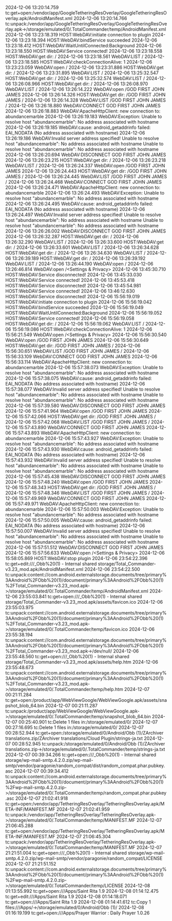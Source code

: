 2024-12-06 13:20:14.759 tc:get+open:/vendor/app/GoogleTetheringResOverlay/GoogleTetheringResOverlay.apk/AndroidManifest.xml
2024-12-06 13:20:14.766 tc:unpack:/vendor/app/GoogleTetheringResOverlay/GoogleTetheringResOverlay.apk->/storage/emulated/0/.TotalCommander/temp/AndroidManifest.xml
2024-12-06 13:23:18.319 HOST:WebDAV:initiate connection to plugin
2024-12-06 13:23:18.394 HOST:WebDAV:bindService succeeded
2024-12-06 13:23:18.412 HOST:WebDAV:WaitUntilConnected:Background
2024-12-06 13:23:18.550 HOST:WebDAV:Service connected!
2024-12-06 13:23:18.558 HOST:WebDAV:get dir: /
2024-12-06 13:23:18.561 WebDAV:LIST /
2024-12-06 13:23:18.585 HOST:WebDAV:checkConnectionAlive: 1
2024-12-06 13:23:23.059 WebDAV:open /<New server>
2024-12-06 13:23:31.886 HOST:WebDAV:get dir: /
2024-12-06 13:23:31.895 WebDAV:LIST /
2024-12-06 13:25:32.547 HOST:WebDAV:get dir: /
2024-12-06 13:25:32.574 WebDAV:LIST /
2024-12-06 13:26:08.966 HOST:WebDAV:get dir: /
2024-12-06 13:26:08.970 WebDAV:LIST /
2024-12-06 13:26:14.222 WebDAV:open /GOD FIRST JOHN JAMES 
2024-12-06 13:26:14.326 HOST:WebDAV:get dir: /GOD FIRST JOHN JAMES /
2024-12-06 13:26:14.328 WebDAV:LIST /GOD FIRST JOHN JAMES /
2024-12-06 13:26:18.880 WebDAV:CONNECT GOD FIRST JOHN JAMES 
2024-12-06 13:26:18.883 WebDAV:ApacheHttpClient: new connection to: abundancemarble
2024-12-06 13:26:19.183 WebDAV:Exception: Unable to resolve host "abundancemarble": No address associated with hostname
2024-12-06 13:26:19.185 WebDAV:cause: android_getaddrinfo failed: EAI_NODATA (No address associated with hostname)
2024-12-06 13:26:19.186 WebDAV:Invalid server address specified!
Unable to resolve host "abundancemarble": No address associated with hostname
Unable to resolve host "abundancemarble": No address associated with hostname
2024-12-06 13:26:20.694 WebDAV:DISCONNECT GOD FIRST JOHN JAMES 
2024-12-06 13:26:23.215 HOST:WebDAV:get dir: /
2024-12-06 13:26:23.218 WebDAV:LIST /
2024-12-06 13:26:24.337 WebDAV:open /GOD FIRST JOHN JAMES 
2024-12-06 13:26:24.443 HOST:WebDAV:get dir: /GOD FIRST JOHN JAMES /
2024-12-06 13:26:24.445 WebDAV:LIST /GOD FIRST JOHN JAMES /
2024-12-06 13:26:24.468 WebDAV:CONNECT GOD FIRST JOHN JAMES 
2024-12-06 13:26:24.471 WebDAV:ApacheHttpClient: new connection to: abundancemarble
2024-12-06 13:26:24.493 WebDAV:Exception: Unable to resolve host "abundancemarble": No address associated with hostname
2024-12-06 13:26:24.495 WebDAV:cause: android_getaddrinfo failed: EAI_NODATA (No address associated with hostname)
2024-12-06 13:26:24.497 WebDAV:Invalid server address specified!
Unable to resolve host "abundancemarble": No address associated with hostname
Unable to resolve host "abundancemarble": No address associated with hostname
2024-12-06 13:26:26.002 WebDAV:DISCONNECT GOD FIRST JOHN JAMES 
2024-12-06 13:26:32.287 HOST:WebDAV:get dir: /
2024-12-06 13:26:32.290 WebDAV:LIST /
2024-12-06 13:26:33.600 HOST:WebDAV:get dir: /
2024-12-06 13:26:33.601 WebDAV:LIST /
2024-12-06 13:26:34.628 HOST:WebDAV:get dir: /
2024-12-06 13:26:34.630 WebDAV:LIST /
2024-12-06 13:26:39.189 HOST:WebDAV:get dir: /
2024-12-06 13:26:39.192 WebDAV:LIST /
2024-12-06 13:26:44.190 WebDAV:open /<New server>
2024-12-06 13:26:46.814 WebDAV:open /<Settings & Privacy>
2024-12-06 13:45:30.710 HOST:WebDAV:Service disconnected!
2024-12-06 13:45:33.030 HOST:WebDAV:Service connected!
2024-12-06 13:45:53.418 HOST:WebDAV:Service disconnected!
2024-12-06 13:45:54.981 HOST:WebDAV:Service connected!
2024-12-06 13:46:12.630 HOST:WebDAV:Service disconnected!
2024-12-06 15:56:19.019 HOST:WebDAV:initiate connection to plugin
2024-12-06 15:56:19.042 HOST:WebDAV:bindService succeeded
2024-12-06 15:56:19.049 HOST:WebDAV:WaitUntilConnected:Background
2024-12-06 15:56:19.052 HOST:WebDAV:Service connected!
2024-12-06 15:56:19.058 HOST:WebDAV:get dir: /
2024-12-06 15:56:19.062 WebDAV:LIST /
2024-12-06 15:56:19.086 HOST:WebDAV:checkConnectionAlive: 1
2024-12-06 15:56:21.549 WebDAV:open /<Settings & Privacy>
2024-12-06 15:56:30.540 WebDAV:open /GOD FIRST JOHN JAMES 
2024-12-06 15:56:30.649 HOST:WebDAV:get dir: /GOD FIRST JOHN JAMES /
2024-12-06 15:56:30.651 WebDAV:LIST /GOD FIRST JOHN JAMES /
2024-12-06 15:56:33.109 WebDAV:CONNECT GOD FIRST JOHN JAMES 
2024-12-06 15:56:33.114 WebDAV:ApacheHttpClient: new connection to: abundancemarble
2024-12-06 15:57:38.073 WebDAV:Exception: Unable to resolve host "abundancemarble": No address associated with hostname
2024-12-06 15:57:38.075 WebDAV:cause: android_getaddrinfo failed: EAI_NODATA (No address associated with hostname)
2024-12-06 15:57:38.077 WebDAV:Invalid server address specified!
Unable to resolve host "abundancemarble": No address associated with hostname
Unable to resolve host "abundancemarble": No address associated with hostname
2024-12-06 15:57:39.580 WebDAV:DISCONNECT GOD FIRST JOHN JAMES 
2024-12-06 15:57:41.964 WebDAV:open /GOD FIRST JOHN JAMES 
2024-12-06 15:57:42.066 HOST:WebDAV:get dir: /GOD FIRST JOHN JAMES /
2024-12-06 15:57:42.068 WebDAV:LIST /GOD FIRST JOHN JAMES /
2024-12-06 15:57:43.890 WebDAV:CONNECT GOD FIRST JOHN JAMES 
2024-12-06 15:57:43.893 WebDAV:ApacheHttpClient: new connection to: abundancemarble
2024-12-06 15:57:43.927 WebDAV:Exception: Unable to resolve host "abundancemarble": No address associated with hostname
2024-12-06 15:57:43.930 WebDAV:cause: android_getaddrinfo failed: EAI_NODATA (No address associated with hostname)
2024-12-06 15:57:43.932 WebDAV:Invalid server address specified!
Unable to resolve host "abundancemarble": No address associated with hostname
Unable to resolve host "abundancemarble": No address associated with hostname
2024-12-06 15:57:45.438 WebDAV:DISCONNECT GOD FIRST JOHN JAMES 
2024-12-06 15:57:48.240 WebDAV:open /GOD FIRST JOHN JAMES 
2024-12-06 15:57:48.343 HOST:WebDAV:get dir: /GOD FIRST JOHN JAMES /
2024-12-06 15:57:48.346 WebDAV:LIST /GOD FIRST JOHN JAMES /
2024-12-06 15:57:49.969 WebDAV:CONNECT GOD FIRST JOHN JAMES 
2024-12-06 15:57:49.971 WebDAV:ApacheHttpClient: new connection to: abundancemarble
2024-12-06 15:57:50.003 WebDAV:Exception: Unable to resolve host "abundancemarble": No address associated with hostname
2024-12-06 15:57:50.005 WebDAV:cause: android_getaddrinfo failed: EAI_NODATA (No address associated with hostname)
2024-12-06 15:57:50.007 WebDAV:Invalid server address specified!
Unable to resolve host "abundancemarble": No address associated with hostname
Unable to resolve host "abundancemarble": No address associated with hostname
2024-12-06 15:57:51.512 WebDAV:DISCONNECT GOD FIRST JOHN JAMES 
2024-12-06 15:57:56.633 WebDAV:open /<Settings & Privacy>
2024-12-06 15:58:05.869 HOST:WebDAV:stop plugin
2024-12-06 23:54:22.396 tc:get+edit:///_Obb%20(1) - Internal shared storage/Total_Commander-v3.23_mod.apk/AndroidManifest.xml
2024-12-06 23:54:22.500 tc:unpack:content://com.android.externalstorage.documents/tree/primary%3AAndroid%2FObb%20(1)/document/primary%3AAndroid%2FObb%20(1)%2FTotal_Commander-v3.23_mod.apk->/storage/emulated/0/.TotalCommander/temp/AndroidManifest.xml
2024-12-06 23:55:03.841 tc:get+open:///_Obb%20(1) - Internal shared storage/Total_Commander-v3.23_mod.apk/assets/favicon.ico
2024-12-06 23:55:03.975 tc:unpack:content://com.android.externalstorage.documents/tree/primary%3AAndroid%2FObb%20(1)/document/primary%3AAndroid%2FObb%20(1)%2FTotal_Commander-v3.23_mod.apk->/storage/emulated/0/.TotalCommander/temp/favicon.ico
2024-12-06 23:55:38.194 tc:unpack:content://com.android.externalstorage.documents/tree/primary%3AAndroid%2FObb%20(1)/document/primary%3AAndroid%2FObb%20(1)%2FTotal_Commander-v3.23_mod.apk->/dev/null/
2024-12-06 23:55:48.560 tc:get+open:///_Obb%20(1) - Internal shared storage/Total_Commander-v3.23_mod.apk/assets/help.htm
2024-12-06 23:55:48.673 tc:unpack:content://com.android.externalstorage.documents/tree/primary%3AAndroid%2FObb%20(1)/document/primary%3AAndroid%2FObb%20(1)%2FTotal_Commander-v3.23_mod.apk->/storage/emulated/0/.TotalCommander/temp/help.htm
2024-12-07 00:21:11.284 tc:get+open:/product/app/WebViewGoogle/WebViewGoogle.apk/assets/snapshot_blob_64.bin
2024-12-07 00:21:11.287 tc:unpack:/product/app/WebViewGoogle/WebViewGoogle.apk->/storage/emulated/0/.TotalCommander/temp/snapshot_blob_64.bin
2024-12-07 00:25:40.901 tc:Delete 1 files in:/storage/emulated/0/
2024-12-07 00:27:16.695 tc:Delete 1 files in:/storage/emulated/0/
2024-12-07 00:28:52.944 tc:get+open:/storage/emulated/0/Android/Obb (1)/ZArchiver translations.zip/ZArchiver translations/Cloud Plugin/strings-ja.txt
2024-12-07 00:28:52.945 tc:unpack:/storage/emulated/0/Android/Obb (1)/ZArchiver translations.zip->/storage/emulated/0/.TotalCommander/temp/strings-ja.txt
2024-12-07 00:39:34.266 tc:get+open:///_Obb%20(1) - Internal shared storage/wp-mail-smtp.4.2.0.zip/wp-mail-smtp/vendor/paragonie/random_compat/dist/random_compat.phar.pubkey.asc
2024-12-07 00:39:34.412 tc:unpack:content://com.android.externalstorage.documents/tree/primary%3AAndroid%2FObb%20(1)/document/primary%3AAndroid%2FObb%20(1)%2Fwp-mail-smtp.4.2.0.zip->/storage/emulated/0/.TotalCommander/temp/random_compat.phar.pubkey.asc
2024-12-07 21:02:41.918 tc:get+open:/vendor/app/TetheringResOverlay/TetheringResOverlay.apk/META-INF/MANIFEST.MF
2024-12-07 21:02:41.959 tc:unpack:/vendor/app/TetheringResOverlay/TetheringResOverlay.apk->/storage/emulated/0/.TotalCommander/temp/MANIFEST.MF
2024-12-07 21:06:45.288 tc:get+open:/vendor/app/TetheringResOverlay/TetheringResOverlay.apk/META-INF/MANIFEST.MF
2024-12-07 21:06:45.304 tc:unpack:/vendor/app/TetheringResOverlay/TetheringResOverlay.apk->/storage/emulated/0/.TotalCommander/temp/MANIFEST.MF
2024-12-07 21:21:51.004 tc:get+open:///_Obb%20(1) - Internal shared storage/wp-mail-smtp.4.2.0.zip/wp-mail-smtp/vendor/paragonie/random_compat/LICENSE
2024-12-07 21:21:51.152 tc:unpack:content://com.android.externalstorage.documents/tree/primary%3AAndroid%2FObb%20(1)/document/primary%3AAndroid%2FObb%20(1)%2Fwp-mail-smtp.4.2.0.zip->/storage/emulated/0/.TotalCommander/temp/LICENSE
2024-12-08 01:13:55.992 tc:get+open:///Apps/Saint Rita  1.9
2024-12-08 01:14:12.475 tc:get+edit:///Apps/Saint Rita  1.9
2024-12-08 01:14:18.071 tc:get+open:///Apps/Saint Rita  1.9
2024-12-08 01:14:41.612 tc:Copy 1 files:///Apps/->/storage/emulated/0/Android/Obb (1)/
2024-12-08 01:16:19.199 tc:get+open:///Apps/Prayer Warrior : Daily Prayer  1.0.26
